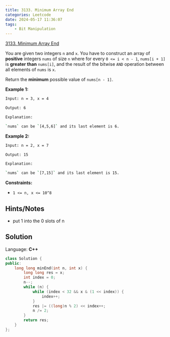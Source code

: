 ```yaml
---
title: 3133. Minimum Array End
categories: Leetcode
date: 2024-05-17 11:36:07
tags:
    - Bit Manipulation
---
```


[3133. Minimum Array End](https://leetcode.com/problems/minimum-array-end/description/)

You are given two integers `n` and `x`. You have to construct an array of **positive**  integers `nums` of size `n` where for every `0 <= i < n - 1`, `nums[i + 1]` is **greater than**  `nums[i]`, and the result of the bitwise `AND` operation between all elements of `nums` is `x`.

Return the **minimum**  possible value of `nums[n - 1]`.

**Example 1:**

```bash
Input: n = 3, x = 4

Output: 6

Explanation:

`nums` can be `[4,5,6]` and its last element is 6.
```

**Example 2:**

```bash
Input: n = 2, x = 7

Output: 15

Explanation:

`nums` can be `[7,15]` and its last element is 15.
```

**Constraints:**

- `1 <= n, x <= 10^8`

## Hints/Notes

- put 1 into the 0 slots of n

## Solution

Language: **C++**

```C++
class Solution {
public:
    long long minEnd(int n, int x) {
        long long res = x;
        int index = 0;
        n--;
        while (n) {
            while (index < 32 && x & (1 << index)) {
                index++;
            }
            res |= ((long)n % 2) << index++;
            n /= 2;
        }
        return res;
    }
};
```

